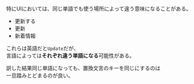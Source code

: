 特にUIにおいては、同じ単語でも使う場所によって違う意味になることがある。  

* 更新する
* 更新
* 新着情報

これらは英語だと`Update`だが、  
言語によっては**それぞれ違う単語になる**可能性がある。  

訳した結果同じ単語になっても、置換文言のキーを同じにするのは  
一旦踏みとどまるのが良い。